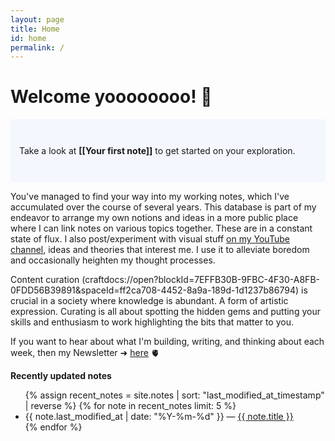 ```yaml
---
layout: page
title: Home
id: home
permalink: /
---
```


# Welcome yoooooooo! 🌱

<p style="padding: 3em 1em; background: #f5f7ff; border-radius: 4px;">
  Take a look at <span style="font-weight: bold">[[Your first note]]</span> to get started on your exploration.
</p>

You've managed to find your way into my working notes, which I've accumulated over the course of several years. This database is part of my endeavor to arrange my own notions and ideas in a more public place where I can link notes on various topics together. These are in a constant state of flux. I also post/experiment with visual stuff [on my YouTube channel](https://www.youtube.com/c/RobertBlanc), ideas and theories that interest me. I use it to alleviate boredom and occasionally heighten my thought processes.

Content curation (craftdocs://open?blockId=7EFFB30B-9FBC-4F30-A8FB-0FDD56B39891&spaceId=ff2ca708-4452-8a9a-189d-1d1237b86794) is crucial in a society where knowledge is abundant. A form of artistic expression. Curating is all about spotting the hidden gems and putting your skills and enthusiasm to work highlighting the bits that matter to you.


If you want to hear about what I'm building, writing, and thinking about each week, then my Newsletter ➜ [here](https://linkincubator.substack.com/) 🫀


<strong>Recently updated notes</strong>

<ul>
  {% assign recent_notes = site.notes | sort: "last_modified_at_timestamp" | reverse %}
  {% for note in recent_notes limit: 5 %}
    <li>
      {{ note.last_modified_at | date: "%Y-%m-%d" }} — <a class="internal-link" href="{{ note.url }}">{{ note.title }}</a>
    </li>
  {% endfor %}
</ul>

<style>
  .wrapper {
    max-width: 46em;
  }
</style>
